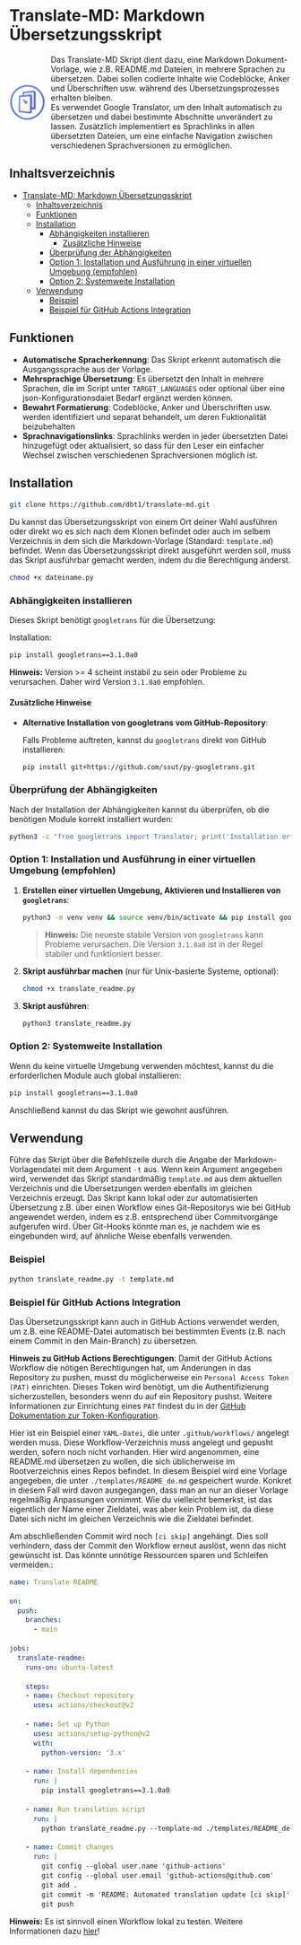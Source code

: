 # Translate-MD: Markdown Übersetzungsskript

<div style="display: flex; align-items: center;">
  <img src="translate-md.png" alt="translate-md" style="width: 64px; margin-right: 10px;">
  <span>Das Translate-MD Skript dient dazu, eine Markdown Dokument-Vorlage, wie z.B. README.md Dateien, in mehrere Sprachen zu übersetzen. Dabei sollen codierte Inhalte wie Codeblöcke, Anker und Überschriften usw. während des Übersetzungsprozesses erhalten bleiben. <br>
  Es verwendet Google Translator, um den Inhalt automatisch zu übersetzen und dabei bestimmte Abschnitte unverändert zu lassen. Zusätzlich implementiert es Sprachlinks in allen übersetzten Dateien, um eine einfache Navigation zwischen verschiedenen Sprachversionen zu ermöglichen.
  </span>
</div>

## Inhaltsverzeichnis

- [Translate-MD: Markdown Übersetzungsskript](#translate-md-markdown-übersetzungsskript)
  - [Inhaltsverzeichnis](#inhaltsverzeichnis)
  - [Funktionen](#funktionen)
  - [Installation](#installation)
    - [Abhängigkeiten installieren](#abhängigkeiten-installieren)
      - [Zusätzliche Hinweise](#zusätzliche-hinweise)
    - [Überprüfung der Abhängigkeiten](#überprüfung-der-abhängigkeiten)
    - [Option 1: Installation und Ausführung in einer virtuellen Umgebung (empfohlen)](#option-1-installation-und-ausführung-in-einer-virtuellen-umgebung-empfohlen)
    - [Option 2: Systemweite Installation](#option-2-systemweite-installation)
  - [Verwendung](#verwendung)
    - [Beispiel](#beispiel)
    - [Beispiel für GitHub Actions Integration](#beispiel-für-github-actions-integration)

## Funktionen

- **Automatische Spracherkennung**: Das Skript erkennt automatisch die Ausgangssprache aus der Vorlage.
- **Mehrsprachige Übersetzung**: Es übersetzt den Inhalt in mehrere Sprachen, die im Script unter `TARGET_LANGUAGES` oder optional über eine json-Konfigurationsdaiet Bedarf ergänzt werden können.
- **Bewahrt Formatierung**: Codeblöcke, Anker und Überschriften usw. werden identifiziert und separat behandelt, um deren Fuktionalität beizubehalten
- **Sprachnavigationslinks**: Sprachlinks werden in jeder übersetzten Datei hinzugefügt oder aktualisiert, so dass  für den Leser ein einfacher Wechsel zwischen verschiedenen Sprachversionen möglich ist.

## Installation

```bash
git clone https://github.com/dbt1/translate-md.git
```

Du kannst das Übersetzungsskript von einem Ort deiner Wahl ausführen oder direkt wo es sich nach dem Klonen befindet oder auch im selbem Verzeichnis in dem sich die Markdown-Vorlage (Standard: `template.md`) befindet. Wenn das Übersetzungsskript direkt ausgeführt werden soll, muss das Skript ausführbar gemacht werden, indem du die Berechtigung änderst.

   ```bash
   chmod +x dateiname.py
   ```
   
### Abhängigkeiten installieren

Dieses Skript benötigt `googletrans` für die Übersetzung:

Installation: 
  
  ```bash
  pip install googletrans==3.1.0a0
  ```

  **Hinweis:** Version >= 4 scheint instabil zu sein oder Probleme zu verursachen. Daher wird Version `3.1.0a0` empfohlen.

#### Zusätzliche Hinweise

- **Alternative Installation von googletrans vom GitHub-Repository**:

  Falls Probleme auftreten, kannst du `googletrans` direkt von GitHub installieren:

  ```bash
  pip install git+https://github.com/ssut/py-googletrans.git
  ```

### Überprüfung der Abhängigkeiten

  Nach der Installation der Abhängigkeiten kannst du überprüfen, ob die benötigen Module korrekt installiert wurden:

  ```bash
  python3 -c "from googletrans import Translator; print('Installation erfolgreich')"
  ```

### Option 1: Installation und Ausführung in einer virtuellen Umgebung (empfohlen)

1. **Erstellen einer virtuellen Umgebung, Aktivieren und Installieren von `googletrans`**:

   ```bash
   python3 -m venv venv && source venv/bin/activate && pip install googletrans==3.1.0a0 && pip install --upgrade setuptools
   ```
   > **Hinweis:** Die neueste stabile Version von `googletrans` kann Probleme verursachen. Die Version `3.1.0a0` ist in der Regel stabiler und funktioniert besser.

2. **Skript ausführbar machen** (nur für Unix-basierte Systeme, optional):

   ```bash
   chmod +x translate_readme.py
   ```

3. **Skript ausführen**:

   ```bash
   python3 translate_readme.py
   ```

### Option 2: Systemweite Installation

Wenn du keine virtuelle Umgebung verwenden möchtest, kannst du die erforderlichen Module auch global installieren:

   ```bash
   pip install googletrans==3.1.0a0
   ```

Anschließend kannst du das Skript wie gewohnt ausführen.

## Verwendung

Führe das Skript über die Befehlszeile durch die Angabe der Markdown-Vorlagendatei mit dem Argument `-t` aus. Wenn kein Argument angegeben wird, verwendet das Skript standardmäßig `template.md` aus dem aktuellen Verzeichnis und die Ubersetzungen werden ebenfalls im gleichen Verzeichnis erzeugt. Das Skript kann lokal oder zur automatisierten Übersetzung z.B. über einen Workflow eines Git-Repositorys wie bei GitHub angewendet werden, indem es z.B. entsprechend über Commitvorgänge aufgerufen wird. Über Git-Hooks könnte man es, je nachdem wie es eingebunden wird, auf ähnliche Weise ebenfalls verwenden.

### Beispiel

   ```bash
   python translate_readme.py -t template.md
   ```

### Beispiel für GitHub Actions Integration

Das Übersetzungsskript kann auch in GitHub Actions verwendet werden, um z.B. eine README-Datei automatisch bei bestimmten Events (z.B. nach einem Commit in den Main-Branch) zu übersetzen.
  
**Hinweis zu GitHub Actions Berechtigungen**: Damit der GitHub Actions Workflow die nötigen Berechtigungen hat, um Änderungen in das Repository zu pushen, musst du möglicherweise ein `Personal Access Token (PAT)` einrichten. Dieses Token wird benötigt, um die Authentifizierung sicherzustellen, besonders wenn du auf ein Repository pushst. Weitere Informationen zur Einrichtung eines `PAT` findest du in der [GitHub Dokumentation zur Token-Konfiguration](https://docs.github.com/en/enterprise-server@3.1/authentication/keeping-your-account-and-data-secure/creating-a-personal-access-token).

Hier ist ein Beispiel einer `YAML-Datei`, die unter `.github/workflows/` angelegt werden muss. Diese Workflow-Verzeichnis muss angelegt und gepusht werden, sofern noch nicht vorhanden.
Hier wird angenommen, eine README.md übersetzen zu wollen, die sich üblicherweise im Rootverzeichnis eines Repos befindet.
In diesem Beispiel wird eine Vorlage angegeben, die unter `./templates/README_de.md` gespeichert wurde. Konkret in diesem Fall wird davon ausgegangen, dass man an nur an dieser Vorlage regelmäßig Anpassungen vornimmt. Wie du vielleicht bemerkst, ist das eigentlich der Name einer Zieldatei, was aber kein Problem ist, da diese Datei sich nicht im gleichen Verzeichnis wie die Zieldatei befindet.

Am abschließenden Commit wird noch `[ci skip]` angehängt. Dies soll verhindern, dass der Commit den Workflow erneut auslöst, wenn das nicht gewünscht ist. Das könnte unnötige Ressourcen sparen und Schleifen vermeiden.: 

```yaml
name: Translate README

on:
  push:
    branches:
      - main

jobs:
  translate-readme:
    runs-on: ubuntu-latest

    steps:
    - name: Checkout repository
      uses: actions/checkout@v2

    - name: Set up Python
      uses: actions/setup-python@v2
      with:
        python-version: '3.x'

    - name: Install dependencies
      run: |
        pip install googletrans==3.1.0a0

    - name: Run translation script
      run: |
        python translate_readme.py --template-md ./templates/README_de.md --output-dir . --prefix README_ --main-doc README.md

    - name: Commit changes
      run: |
        git config --global user.name 'github-actions'
        git config --global user.email 'github-actions@github.com'
        git add .
        git commit -m 'README: Automated translation update [ci skip]'
        git push
```

  **Hinweis:** Es ist sinnvoll einen Workflow lokal zu testen. Weitere Informationen dazu [hier](https://github.com/nektos/act)!